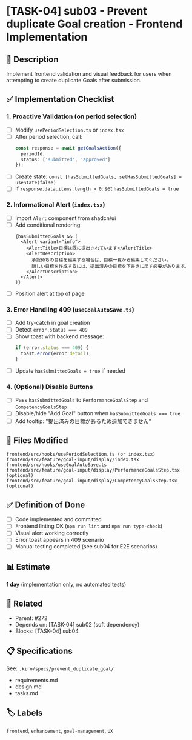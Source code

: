 # [TASK-04] sub03 - Prevent duplicate Goal creation - Frontend Implementation

## 📝 Description
Implement frontend validation and visual feedback for users when attempting to create duplicate Goals after submission.

## ✅ Implementation Checklist

### 1. Proactive Validation (on period selection)
- [ ] Modify `usePeriodSelection.ts` or `index.tsx`
- [ ] After period selection, call:
  ```typescript
  const response = await getGoalsAction({
    periodId,
    status: ['submitted', 'approved']
  });
  ```
- [ ] Create state: `const [hasSubmittedGoals, setHasSubmittedGoals] = useState(false)`
- [ ] If `response.data.items.length > 0`: set `hasSubmittedGoals = true`

### 2. Informational Alert (`index.tsx`)
- [ ] Import `Alert` component from shadcn/ui
- [ ] Add conditional rendering:
  ```tsx
  {hasSubmittedGoals && (
    <Alert variant="info">
      <AlertTitle>目標は既に提出されています</AlertTitle>
      <AlertDescription>
        承認待ちの目標を編集する場合は、目標一覧から編集してください。
        新しい目標を作成するには、提出済みの目標を下書きに戻す必要があります。
      </AlertDescription>
    </Alert>
  )}
  ```
- [ ] Position alert at top of page

### 3. Error Handling 409 (`useGoalAutoSave.ts`)
- [ ] Add try-catch in goal creation
- [ ] Detect `error.status === 409`
- [ ] Show toast with backend message:
  ```typescript
  if (error.status === 409) {
    toast.error(error.detail);
  }
  ```
- [ ] Update `hasSubmittedGoals = true` if needed

### 4. (Optional) Disable Buttons
- [ ] Pass `hasSubmittedGoals` to `PerformanceGoalsStep` and `CompetencyGoalsStep`
- [ ] Disable/hide "Add Goal" button when `hasSubmittedGoals === true`
- [ ] Add tooltip: "提出済みの目標があるため追加できません"

## 📁 Files Modified
```
frontend/src/hooks/usePeriodSelection.ts (or index.tsx)
frontend/src/feature/goal-input/display/index.tsx
frontend/src/hooks/useGoalAutoSave.ts
frontend/src/feature/goal-input/display/PerformanceGoalsStep.tsx (optional)
frontend/src/feature/goal-input/display/CompetencyGoalsStep.tsx (optional)
```

## ✅ Definition of Done
- [ ] Code implemented and committed
- [ ] Frontend linting OK (`npm run lint` and `npm run type-check`)
- [ ] Visual alert working correctly
- [ ] Error toast appears in 409 scenario
- [ ] Manual testing completed (see sub04 for E2E scenarios)

## 📊 Estimate
**1 day** (implementation only, no automated tests)

## 🔗 Related
- Parent: #272
- Depends on: [TASK-04] sub02 (soft dependency)
- Blocks: [TASK-04] sub04

## 📋 Specifications
See: `.kiro/specs/prevent_duplicate_goal/`
- requirements.md
- design.md
- tasks.md

## 🏷️ Labels
`frontend`, `enhancement`, `goal-management`, `UX`
